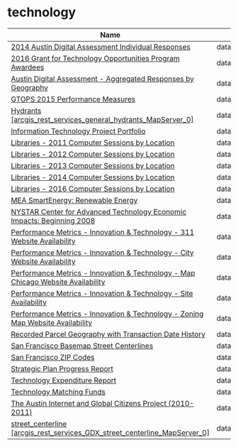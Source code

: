 # technology

Name | Host | Published
---- | ---- | ---------
[2014 Austin Digital Assessment Individual Responses](../datasets/xp28-5kft.md) | data.austintexas.gov | 2015&#x2011;06&#x2011;16
[2016 Grant for Technology Opportunities Program Awardees](../datasets/h3kb-8atx.md) | data.austintexas.gov | 2016&#x2011;04&#x2011;15
[Austin Digital Assessment - Aggregated Responses by Geography](../datasets/xf72-sbj4.md) | data.austintexas.gov | 2015&#x2011;07&#x2011;10
[GTOPS 2015 Performance Measures](../datasets/i8u6-gqak.md) | data.austintexas.gov | 2015&#x2011;11&#x2011;17
[Hydrants [arcgis_rest_services_general_hydrants_MapServer_0]](../datasets/d7i2-mvrw.md) | data.montgomerycountymd.gov | 2014&#x2011;12&#x2011;30
[Information Technology Project Portfolio](../datasets/i7h5-rx65.md) | data.ct.gov | 2017&#x2011;03&#x2011;06
[Libraries - 2011 Computer Sessions by Location](../datasets/6uah-qehh.md) | data.cityofchicago.org | 2012&#x2011;01&#x2011;18
[Libraries - 2012 Computer Sessions by Location](../datasets/7fu8-t497.md) | data.cityofchicago.org | 2013&#x2011;04&#x2011;08
[Libraries - 2013 Computer Sessions by Location](../datasets/qrxi-q28n.md) | data.cityofchicago.org | 2014&#x2011;01&#x2011;15
[Libraries - 2014 Computer Sessions by Location](../datasets/sm42-rtph.md) | data.cityofchicago.org | 2015&#x2011;03&#x2011;27
[Libraries - 2016 Computer Sessions by Location](../datasets/w7uw-j3pp.md) | data.cityofchicago.org | 2017&#x2011;01&#x2011;13
[MEA SmartEnergy: Renewable Energy](../datasets/4ubg-d5ir.md) | data.maryland.gov | 2015&#x2011;02&#x2011;25
[NYSTAR Center for Advanced Technology Economic Impacts: Beginning 2008](../datasets/qas6-tjtc.md) | data.ny.gov | 2016&#x2011;03&#x2011;02
[Performance Metrics - Innovation & Technology - 311 Website Availability](../datasets/tqmn-3v6t.md) | data.cityofchicago.org | 2011&#x2011;09&#x2011;27
[Performance Metrics - Innovation & Technology - City Website Availability](../datasets/icwn-eia9.md) | data.cityofchicago.org | 2011&#x2011;09&#x2011;27
[Performance Metrics - Innovation & Technology - Map Chicago Website Availability](../datasets/7aze-tpzr.md) | data.cityofchicago.org | 2011&#x2011;09&#x2011;27
[Performance Metrics - Innovation & Technology - Site Availability](../datasets/zfg3-p7xv.md) | data.cityofchicago.org | 2011&#x2011;10&#x2011;07
[Performance Metrics - Innovation & Technology - Zoning Map Website Availability](../datasets/vqj9-rmbv.md) | data.cityofchicago.org | 2011&#x2011;09&#x2011;27
[Recorded Parcel Geography with Transaction Date History](../datasets/3iun-6we5.md) | data.sfgov.org | 2016&#x2011;08&#x2011;19
[San Francisco Basemap Street Centerlines](../datasets/7hfy-8sz8.md) | data.sfgov.org | 2016&#x2011;08&#x2011;19
[San Francisco ZIP Codes](../datasets/srq6-hmpi.md) | data.sfgov.org | 2016&#x2011;08&#x2011;19
[Strategic Plan Progress Report](../datasets/nja7-3m37.md) | data.cityofnewyork.us | 2016&#x2011;05&#x2011;24
[Technology Expenditure Report](../datasets/haxp-jp5t.md) | data.iowa.gov | 2017&#x2011;01&#x2011;26
[Technology Matching Funds](../datasets/6d4q-w9dv.md) | data.seattle.gov | 2016&#x2011;09&#x2011;15
[The Austin Internet and Global Citizens Project (2010-2011)](../datasets/gt3n-akq9.md) | data.austintexas.gov | 2012&#x2011;03&#x2011;05
[street_centerline [arcgis_rest_services_GDX_street_centerline_MapServer_0]](../datasets/qtz9-vukc.md) | data.montgomerycountymd.gov | 2014&#x2011;12&#x2011;30

